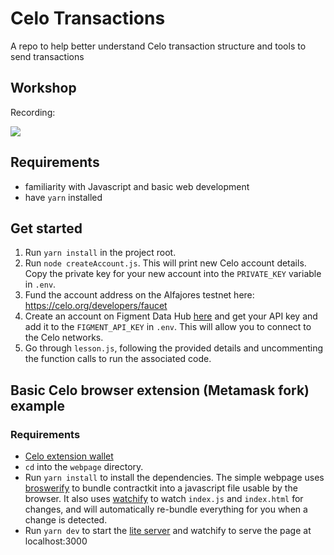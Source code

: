 # Celo Transactions

A repo to help better understand Celo transaction structure and tools to send transactions

## Workshop

Recording:

[![](http://img.youtube.com/vi/rwq14V9e2hU/0.jpg)](http://www.youtube.com/watch?v=rwq14V9e2hU)

## Requirements

- familiarity with Javascript and basic web development
- have `yarn` installed

## Get started

1. Run `yarn install` in the project root.
2. Run `node createAccount.js`. This will print new Celo account details. Copy the private key for your new account into the `PRIVATE_KEY` variable in `.env`.
3. Fund the account address on the Alfajores testnet here: https://celo.org/developers/faucet
4. Create an account on Figment Data Hub [here](https://figment.io/datahub/celo/) and get your API key and add it to the `FIGMENT_API_KEY` in `.env`. This will allow you to connect to the Celo networks.
5. Go through `lesson.js`, following the provided details and uncommenting the function calls to run the associated code.

## Basic Celo browser extension (Metamask fork) example

### Requirements

- [Celo extension wallet](https://chrome.google.com/webstore/detail/celoextensionwallet/kkilomkmpmkbdnfelcpgckmpcaemjcdh)
- `cd` into the `webpage` directory.
- Run `yarn install` to install the dependencies. The simple webpage uses [broswerify](http://browserify.org/) to bundle contractkit into a javascript file usable by the browser. It also uses [watchify](https://www.npmjs.com/package/watchify) to watch `index.js` and `index.html` for changes, and will automatically re-bundle everything for you when a change is detected.
- Run `yarn dev` to start the [lite server](https://www.npmjs.com/package/lite-server) and watchify to serve the page at localhost:3000
